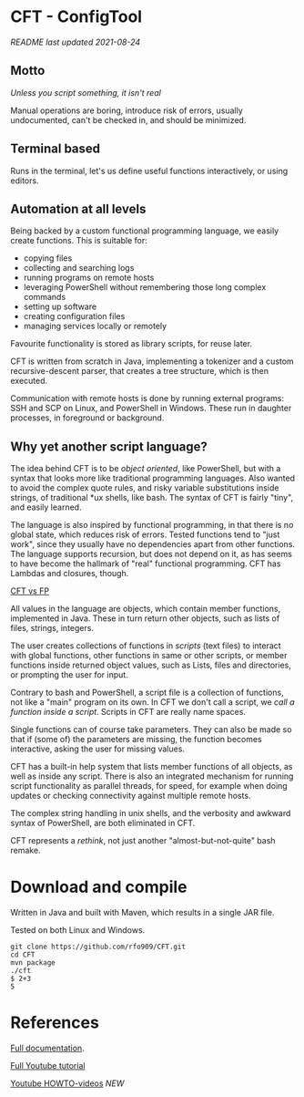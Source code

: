 
# CFT - ConfigTool

*README last updated 2021-08-24*

## Motto

*Unless you script something, it isn't real*

Manual operations are boring, introduce risk of errors, usually undocumented, can't be checked in, and should be minimized.

## Terminal based

Runs in the terminal, let's us define useful functions interactively, or using editors.

## Automation at all levels

Being backed by a custom functional programming language, we easily create functions. This is suitable for:

- copying files
- collecting and searching logs
- running programs on remote hosts
- leveraging PowerShell without remembering those long complex commands
- setting up software
- creating configuration files
- managing services locally or remotely

Favourite functionality is stored as library scripts, for reuse later. 

CFT is written from scratch in Java, implementing a tokenizer and a custom recursive-descent parser,
that creates a tree structure, which is then executed.

Communication with remote hosts is done by running external programs: SSH and SCP on Linux, and PowerShell
in Windows. These run in daughter processes, in foreground or background.


## Why yet another script language?

The idea behind CFT is to be *object oriented*, like PowerShell, but with a syntax that
looks more like traditional programming languages. Also wanted to avoid the complex quote rules, and
risky variable substitutions inside strings, of traditional *ux shells, like bash. The syntax of CFT
is fairly "tiny", and easily learned. 

The language is also inspired by functional programming, in that there is no global state, which reduces
risk of errors. Tested functions tend to "just work", since they usually have no dependencies
apart from other functions. The language supports recursion, but does not depend on it, as
has seems to have become the hallmark of "real" functional programming. CFT has Lambdas and closures, though.

[CFT vs FP](FP.md) 

All values in the language are objects, which contain member functions, implemented in Java. These in 
turn return other objects, such as lists of files, strings, integers. 

The user creates collections of functions in *scripts* (text files) to interact with global functions, other functions in 
same or other scripts, or member functions inside returned object values, such as Lists, files and directories, 
or prompting the user for input.

Contrary to bash and PowerShell, a script file is a collection of functions, not like a "main" program on its own.
In CFT we don't call a script, we *call a function inside a script*. Scripts in CFT are really name spaces.

Single functions can of course take parameters. They can also be made so that if (some of) the parameters
are missing, the function becomes interactive, asking the user for missing values. 

CFT has a built-in help system that lists member functions of all objects, as well as inside any script. There
is also an integrated mechanism for running script functionality as parallel threads, for speed, for example
when doing updates or checking connectivity against multiple remote hosts.

The complex string handling in unix shells, and the verbosity and 
awkward syntax of PowerShell, are both eliminated in CFT. 

CFT represents a *rethink*, not just another "almost-but-not-quite" bash remake. 



# Download and compile

Written in Java and built with Maven, which results in a single JAR file. 

Tested on both Linux and Windows. 


```
git clone https://github.com/rfo909/CFT.git
cd CFT
mvn package
./cft
$ 2+3
5
```


# References

[Full documentation](doc/Doc.md).

[Full Youtube tutorial](https://www.youtube.com/playlist?list=PLj58HwpT4Qy80WhDBycFKxIhWFzv5WkwO)

[Youtube HOWTO-videos](https://www.youtube.com/playlist?list=PLj58HwpT4Qy-12WjM16ALnLGEyy3kxX9r) *NEW*